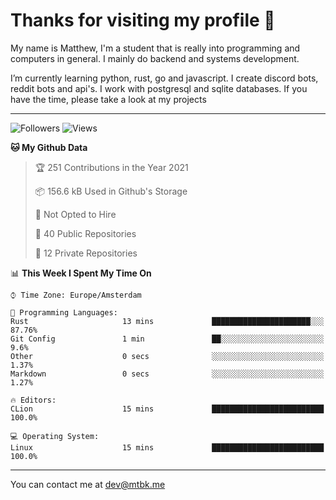 # Thanks for visiting my profile 👋
My name is Matthew, I'm a student that is really into programming and computers in general. I mainly do backend and systems development.


I’m currently learning python, rust, go and javascript. I create discord bots, reddit bots and api's. I work with postgresql and sqlite databases. If you have the time, please take a look at my projects

---
![Followers](https://img.shields.io/github/followers/DankDumpster?style=social)
![Views](https://komarev.com/ghpvc/?username=DankDumpster&style=flat-square&color=green)
<!--START_SECTION:waka-->
**🐱 My Github Data** 

> 🏆 251 Contributions in the Year 2021
 > 
> 📦 156.6 kB Used in Github's Storage 
 > 
> 🚫 Not Opted to Hire
 > 
> 📜 40 Public Repositories 
 > 
> 🔑 12 Private Repositories  
 > 
📊 **This Week I Spent My Time On** 

```text
⌚︎ Time Zone: Europe/Amsterdam

💬 Programming Languages: 
Rust                     13 mins             ██████████████████████░░░   87.76% 
Git Config               1 min               ██░░░░░░░░░░░░░░░░░░░░░░░   9.6% 
Other                    0 secs              ░░░░░░░░░░░░░░░░░░░░░░░░░   1.37% 
Markdown                 0 secs              ░░░░░░░░░░░░░░░░░░░░░░░░░   1.27%

🔥 Editors: 
CLion                    15 mins             █████████████████████████   100.0%

💻 Operating System: 
Linux                    15 mins             █████████████████████████   100.0%

```


<!--END_SECTION:waka-->
-------

You can contact me at dev@mtbk.me
